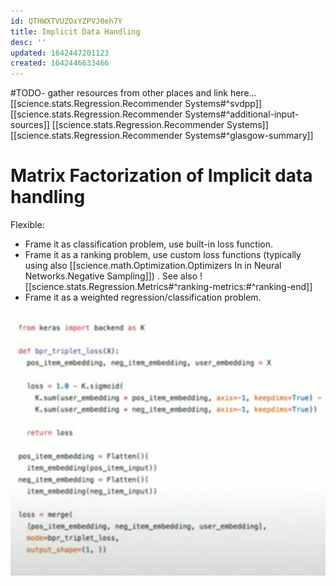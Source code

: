 ```yaml
---
id: QTHWXTVUZOxYZPVJ0eh7Y
title: Implicit Data Handling
desc: ''
updated: 1642447201123
created: 1642446633466
---
```



#TODO- gather resources from other places and link here...
[[science.stats.Regression.Recommender Systems#^svdpp]]
[[science.stats.Regression.Recommender Systems#^additional-input-sources]]
[[science.stats.Regression.Recommender Systems]]
[[science.stats.Regression.Recommender Systems#^glasgow-summary]]

# Matrix Factorization of Implicit data handling
Flexible:
 * Frame it as classification problem, use built-in loss function.
 * Frame it as a ranking problem, use custom loss functions (typically using also [[science.math.Optimization.Optimizers In in Neural Networks.Negative Sampling]]) .
 See also ![[science.stats.Regression.Metrics#^ranking-metrics:#^ranking-end]]
 * Frame it as a weighted regression/classification problem.

![](/assets/images/2022-01-17-20-19-44.png) 

